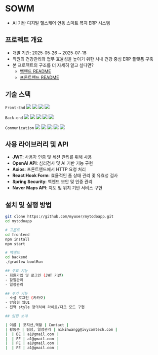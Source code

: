 # SOWM
- AI 기반 디지털 헬스케어 연동 스마트 복지 ERP 시스템

## 프로젝트 개요
- 개발 기간: 2025-05-26 ~ 2025-07-18
- 직원의 건강관리와 업무 효율성을 높이기 위한 사내 건강 중심 ERP 플랫폼 구축
- 본 프로젝트의 구조를 더 자세히 알고 싶다면?
  - [백엔드 README](./BACK.md)
  - [프론트엔드 README](./FRONT.md)

## 기술 스택  
`Front-End`  <img src="https://img.shields.io/badge/React-61DAFB?style=flat-square&logo=React&logoColor=white"/>
<img src="https://img.shields.io/badge/styledcomponents-DB7093?style=flat-square&logo=styled-components&logoColor=white"/>
<img src="https://img.shields.io/badge/Axios-5A29E4?style=flat-square&logo=Axios&logoColor=white"/>
<img src="https://img.shields.io/badge/ReactHookForm-EC5990?style=flat-square&logo=ReactHookForm&logoColor=white"/>


`Back-end`  <img src="https://img.shields.io/badge/Java-007396?style=flat-square&logo=OpenJDK&logoColor=white"/>
<img src="https://img.shields.io/badge/Spring-6DB33F?style=flat-square&logo=Spring&logoColor=white"/>
<img src="https://img.shields.io/badge/SpringBoot-6DB33F?style=flat-square&logo=SpringBoot&logoColor=white"/>
<img src="https://img.shields.io/badge/JPA-59666C?style=flat-square&logo=Hibernate&logoColor=white"/>
<img src="https://img.shields.io/badge/MySQL-4479A1?style=flat-square&logo=MySQL&logoColor=white"/>


`Communication`  <img src="https://img.shields.io/badge/notion-000000?style=flat-square&logo=notion&logoColor=white"/>
<img src="https://img.shields.io/badge/github-181717?style=flat-square&logo=github&logoColor=white"/>
<img src="https://img.shields.io/badge/trello-0052CC?style=flat-square&logo=trello&logoColor=white"/>
<img src="https://img.shields.io/badge/postman-FF6C37?style=flat-square&logo=postman&logoColor=white"/>
<img src="https://img.shields.io/badge/discord-5865F2?style=flat-square&logo=discord&logoColor=white"/>


## 사용 라이브러리 및 API
- **JWT**: 사용자 인증 및 세션 관리를 위해 사용  
- **OpenAI API**: 심리검사 및 AI 기반 기능 구현  
- **Axios**: 프론트엔드에서 HTTP 요청 처리  
- **React Hook Form**: 효율적인 폼 상태 관리 및 유효성 검사  
- **Spring Security**: 백엔드 보안 및 인증 관리  
- **Naver Maps API**: 지도 및 위치 기반 서비스 구현  


## 설치 및 실행 방법
```bash
git clone https://github.com/myuser/mytodoapp.git
cd mytodoapp

# 프론트
cd frontend
npm install
npm start

# 백엔드
cd backend
./gradlew bootRun

## 주요 기능
- 회원가입 및 로그인 (JWT 기반)
- 할일관리
- 일정관리

## 부가 기능
- 소셜 로그인 (카카오)
- 반응형 웹UI
- 전역 style 정의하여 라이트/다크 모드 구현

## 팀원 소개

| 이름 | 포지션,역할 | Contact |
| 황동준 | 팀장, 일정관리 | nikihwangg@ivycomtech.com |
|  | BE | a1@gmail.com |
|  | FE | a1@gmail.com |
|  | FE | a1@gmail.com |
|  | FE | a1@gmail.com |
